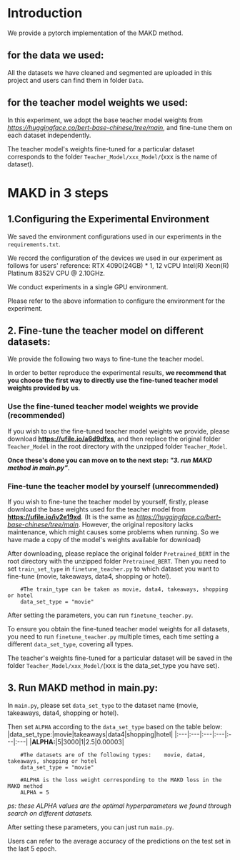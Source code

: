 # Introduction
We provide a pytorch implementation of the MAKD method.
## for the data we used:
All the datasets we have cleaned and segmented are uploaded in this project and users can find them in folder `Data`.
## for the teacher model weights we used:
In this experiment, we adopt the base teacher model weights from *https://huggingface.co/bert-base-chinese/tree/main*, and fine-tune them on each dataset independently.

The teacher model's weights fine-tuned for a particular dataset corresponds to the folder `Teacher_Model/xxx_Model/`(xxx is the name of dataset).


# MAKD in 3 steps
## 1.Configuring the Experimental Environment
We saved the environment configurations used in our experiments in the `requirements.txt`.

We record the configuration of the devices we used in our experiment as follows for users' reference: RTX 4090(24GB) * 1, 12 vCPU Intel(R) Xeon(R) Platinum 8352V CPU @ 2.10GHz.

We conduct experiments in a single GPU environment.

Please refer to the above information to configure the environment for the experiment.

## 2. Fine-tune the teacher model on different datasets:
We provide the following two ways to fine-tune the teacher model.

In order to better reproduce the experimental results, **we recommend that you choose the first way to directly use the fine-tuned teacher model weights provided by us**.

### Use the fine-tuned teacher model weights we provide (recommended)
If you wish to use the fine-tuned teacher model weights we provide, please download **https://ufile.io/a6d9dfxs**, and then replace the original folder `Teacher_Model` in the root directory with the unzipped folder `Teacher_Model`. 

**Once these's done you can move on to the next step: *"3. run MAKD method in main.py"***.


### Fine-tune the teacher model by yourself (unrecommended)
If you wish to fine-tune the teacher model by yourself, firstly, please download the base weights used for the teacher model from **https://ufile.io/iv2e19xd**. (It is the same as *https://huggingface.co/bert-base-chinese/tree/main*. However, the original repository lacks maintenance, which might causes some problems when running. So we have made a copy of the model's weights available for download) 

After downloading, please replace the original folder `Pretrained_BERT` in the root directory with the unzipped folder `Pretrained_BERT`. Then you need to set `train_set_type` in `finetune_teacher.py` to which dataset you want to fine-tune (movie, takeaways, data4, shopping or hotel). 
```
    #The train_type can be taken as movie, data4, takeaways, shopping or hotel
    data_set_type = "movie"
```

After setting the parameters, you can run `finetune_teacher.py`. 

To ensure you obtain the fine-tuned teacher model weights for all datasets, you need to run `finetune_teacher.py` multiple times, each time setting a different `data_set_type`, covering all types.

The teacher's weights fine-tuned for a particular dataset will be saved in the folder `Teacher_Model/xxx_Model/`(xxx is the data_set_type you have set). 


## 3. Run MAKD method in main.py:
In `main.py`, please set `data_set_type` to the dataset name (movie, takeaways, data4, shopping or hotel). 

Then set `ALPHA` according to the `data_set_type` based on the table below: 
|data_set_type:|movie|takeaways|data4|shopping|hotel|
|:---|:---|:---|:---|:---|:---|
|**ALPHA:**|5|3000|1|2.5|0.00003|
```
    #The datasets are of the following types:    movie, data4, takeaways, shopping or hotel
    data_set_type = "movie"
    
    #ALPHA is the loss weight corresponding to the MAKD loss in the MAKD method
    ALPHA = 5

```
*ps: these ALPHA values are the optimal hyperparameters we found through search on different datasets.*

After setting these parameters, you can just run `main.py`. 

Users can refer to the average accuracy of the predictions on the test set in the last 5 epoch. 

